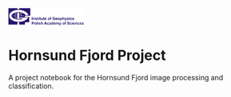 <img src="https://github.com/jcbw/Hornsund_Project/blob/main/IGF%20EN%20colour.png" width=30% height=40%> 

# Hornsund Fjord Project


A project notebook for the Hornsund Fjord image processing and classification.
